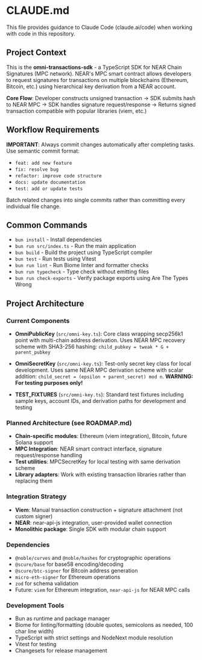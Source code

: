 # CLAUDE.md

This file provides guidance to Claude Code (claude.ai/code) when working with code in this repository.

## Project Context

This is the **omni-transactions-sdk** - a TypeScript SDK for NEAR Chain Signatures (MPC network). NEAR's MPC smart contract allows developers to request signatures for transactions on multiple blockchains (Ethereum, Bitcoin, etc.) using hierarchical key derivation from a NEAR account.

**Core Flow**: Developer constructs unsigned transaction → SDK submits hash to NEAR MPC → SDK handles signature request/response → Returns signed transaction compatible with popular libraries (viem, etc.)

## Workflow Requirements

**IMPORTANT**: Always commit changes automatically after completing tasks. Use semantic commit format:
- `feat: add new feature`
- `fix: resolve bug`
- `refactor: improve code structure`
- `docs: update documentation`
- `test: add or update tests`

Batch related changes into single commits rather than committing every individual file change.

## Common Commands

- `bun install` - Install dependencies
- `bun run src/index.ts` - Run the main application
- `bun build` - Build the project using TypeScript compiler
- `bun test` - Run tests using Vitest
- `bun run lint` - Run Biome linter and formatter checks
- `bun run typecheck` - Type check without emitting files
- `bun run check-exports` - Verify package exports using Are The Types Wrong

## Project Architecture

### Current Components

- **OmniPublicKey** (`src/omni-key.ts`): Core class wrapping secp256k1 point with multi-chain address derivation. Uses NEAR MPC recovery scheme with SHA3-256 hashing: `child_pubkey = tweak * G + parent_pubkey`

- **OmniSecretKey** (`src/omni-key.ts`): Test-only secret key class for local development. Uses same NEAR MPC derivation scheme with scalar addition: `child_secret = (epsilon + parent_secret) mod n`. **WARNING: For testing purposes only!**

- **TEST_FIXTURES** (`src/omni-key.ts`): Standard test fixtures including sample keys, account IDs, and derivation paths for development and testing

### Planned Architecture (see ROADMAP.md)

- **Chain-specific modules**: Ethereum (viem integration), Bitcoin, future Solana support
- **MPC Integration**: NEAR smart contract interface, signature request/response handling
- **Test utilities**: MPCSecretKey for local testing with same derivation scheme
- **Library adapters**: Work with existing transaction libraries rather than replacing them

### Integration Strategy

- **Viem**: Manual transaction construction + signature attachment (not custom signer)
- **NEAR**: near-api-js integration, user-provided wallet connection
- **Monolithic package**: Single SDK with modular chain support

### Dependencies

- `@noble/curves` and `@noble/hashes` for cryptographic operations
- `@scure/base` for base58 encoding/decoding  
- `@scure/btc-signer` for Bitcoin address generation
- `micro-eth-signer` for Ethereum operations
- `zod` for schema validation
- Future: `viem` for Ethereum integration, `near-api-js` for NEAR MPC calls

### Development Tools

- Bun as runtime and package manager
- Biome for linting/formatting (double quotes, semicolons as needed, 100 char line width)  
- TypeScript with strict settings and NodeNext module resolution
- Vitest for testing
- Changesets for release management